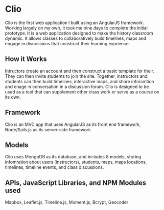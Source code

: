 # Clio
 Clio is the first web application I built using an AngularJS framework. Working largely on my own, it took me nine days to complete the initial prototype. It is a web application designed to make the history classroom dynamic. It allows classes to collaboratively build timelines, maps and engage in disucssions that construct their learning exprience.

## How it Works
 Intructors create an account and then construct a basic template for their. They can then invite students to join the site. Together, instructors and students can then build timelines, interactive maps, and share inforamtion and enage in conversation in a discussion forum. Clio is designed to be used as a tool that can supplement other class work or serve as a course on its own.

## Framework
 Clio is an MVC app that uses AngularJS as its front end framework, Node/Sails.js as its server-side framework

## Models
 Clio uses MongoDB as its database, and includes 8 models, storing infomration about users (instructors), students, maps, maps locations, timelines, timeline events, and class discussions.

## APIs, JavaScript Libraries, and NPM Modules used
 Mapbox, Leaflet.js, Timeline.js, Moment.js, Bcrypt, Geocoder


